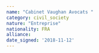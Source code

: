 ```yaml
---
name: "Cabinet Vaughan Avocats "
category: civil_society
nature: "Entreprise"
nationality: FRA
alliance: 
date_signed: '2018-11-12'
---
```

    